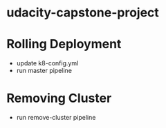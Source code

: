 # udacity-capstone-project

# Rolling Deployment
- update k8-config.yml
- run master pipeline

# Removing Cluster
- run remove-cluster pipeline

